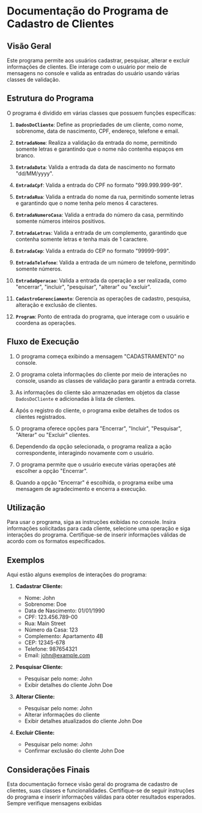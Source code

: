 # Documentação do Programa de Cadastro de Clientes

## Visão Geral

Este programa permite aos usuários cadastrar, pesquisar, alterar e excluir informações de clientes. Ele interage com o usuário por meio de mensagens no console e valida as entradas do usuário usando várias classes de validação.

## Estrutura do Programa

O programa é dividido em várias classes que possuem funções específicas:

1. **`DadosDoCliente`**: Define as propriedades de um cliente, como nome, sobrenome, data de nascimento, CPF, endereço, telefone e email.

2. **`EntradaNome`**: Realiza a validação da entrada do nome, permitindo somente letras e garantindo que o nome não contenha espaços em branco.

3. **`EntradaData`**: Valida a entrada da data de nascimento no formato "dd/MM/yyyy".

4. **`EntradaCpf`**: Valida a entrada do CPF no formato "999.999.999-99".

5. **`EntradaRua`**: Valida a entrada do nome da rua, permitindo somente letras e garantindo que o nome tenha pelo menos 4 caracteres.

6. **`EntradaNumeroCasa`**: Valida a entrada do número da casa, permitindo somente números inteiros positivos.

7. **`EntradaLetras`**: Valida a entrada de um complemento, garantindo que contenha somente letras e tenha mais de 1 caractere.

8. **`EntradaCep`**: Valida a entrada do CEP no formato "99999-999".

9. **`EntradaTelefone`**: Valida a entrada de um número de telefone, permitindo somente números.

10. **`EntradaOperacao`**: Valida a entrada da operação a ser realizada, como "encerrar", "incluir", "pesquisar", "alterar" ou "excluir".

11. **`CadastroGerenciamento`**: Gerencia as operações de cadastro, pesquisa, alteração e exclusão de clientes.

12. **`Program`**: Ponto de entrada do programa, que interage com o usuário e coordena as operações.

## Fluxo de Execução

1. O programa começa exibindo a mensagem "CADASTRAMENTO" no console.

2. O programa coleta informações do cliente por meio de interações no console, usando as classes de validação para garantir a entrada correta.

3. As informações do cliente são armazenadas em objetos da classe `DadosDoCliente` e adicionadas à lista de clientes.

4. Após o registro do cliente, o programa exibe detalhes de todos os clientes registrados.

5. O programa oferece opções para "Encerrar", "Incluir", "Pesquisar", "Alterar" ou "Excluir" clientes.

6. Dependendo da opção selecionada, o programa realiza a ação correspondente, interagindo novamente com o usuário.

7. O programa permite que o usuário execute várias operações até escolher a opção "Encerrar".

8. Quando a opção "Encerrar" é escolhida, o programa exibe uma mensagem de agradecimento e encerra a execução.

## Utilização

Para usar o programa, siga as instruções exibidas no console. Insira informações solicitadas para cada cliente, selecione uma operação e siga interações do programa. Certifique-se de inserir informações válidas de acordo com os formatos especificados.

## Exemplos

Aqui estão alguns exemplos de interações do programa:

1. **Cadastrar Cliente:**
   - Nome: John
   - Sobrenome: Doe
   - Data de Nascimento: 01/01/1990
   - CPF: 123.456.789-00
   - Rua: Main Street
   - Número da Casa: 123
   - Complemento: Apartamento 4B
   - CEP: 12345-678
   - Telefone: 987654321
   - Email: john@example.com

2. **Pesquisar Cliente:**
   - Pesquisar pelo nome: John
   - Exibir detalhes do cliente John Doe

3. **Alterar Cliente:**
   - Pesquisar pelo nome: John
   - Alterar informações do cliente
   - Exibir detalhes atualizados do cliente John Doe

4. **Excluir Cliente:**
   - Pesquisar pelo nome: John
   - Confirmar exclusão do cliente John Doe

## Considerações Finais

Esta documentação fornece visão geral do programa de cadastro de clientes, suas classes e funcionalidades. Certifique-se de seguir instruções do programa e inserir informações válidas para obter resultados esperados. Sempre verifique mensagens exibidas
